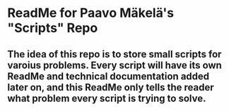# ReadMe for Paavo Mäkelä's "Scripts" Repo

## The idea of this repo is to store small scripts for varoius problems. Every script will have its own ReadMe and technical documentation added later on, and this ReadMe only tells the reader what problem every script is trying to solve.

